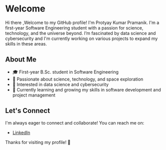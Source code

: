 # Welcome

Hi there ,Welcome to my GitHub profile! I'm Protyay Kumar Pramanik. I'm a first-year Software Engineering student with a passion for science, technology, and the universe beyond. I’m fascinated by data science and cybersecurity and I'm currently working on various projects to expand my skills in these areas.

## About Me

- 🎓 First-year B.Sc. student in Software Engineering
- 🚀 Passionate about science, technology, and space exploration
- 🔐 Interested in data science and cybersecurity
- 🌱 Currently learning and growing my skills in software development and project management



## Let's Connect
I'm always eager to connect and collaborate! You can reach me on:
- [LinkedIn](https://www.linkedin.com/in/protyay-kumar-pramanik) 


Thanks for visiting my profile! 🌠
